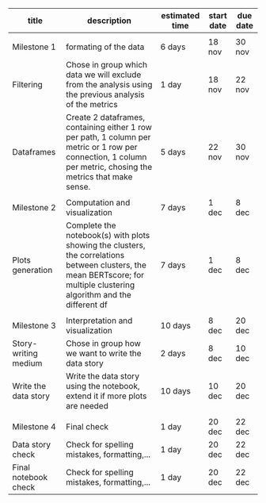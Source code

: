 | title                | description                                                                                                                                                                | estimated time | start date | due date |
|----------------------|----------------------------------------------------------------------------------------------------------------------------------------------------------------------------|----------------|------------|----------|
|                      |                                                                                                                                                                            |                |            |          |
| Milestone 1          | formating of the data                                                                                                                                                      | 6 days         | 18 nov     | 30 nov   |
| Filtering            | Chose in group which data we will exclude  from the analysis using the previous  analysis of the metrics                                                                   | 1 day          | 18 nov     | 22 nov   |
| Dataframes           | Create 2 dataframes, containing either 1 row per path, 1 column per metric or 1 row per  connection, 1 column per metric, chosing the metrics that make sense.             | 5 days         | 22 nov     | 30 nov   |
|                      |                                                                                                                                                                            |                |            |          |
| Milestone 2          | Computation and visualization                                                                                                                                              | 7 days         | 1 dec      | 8 dec    |
| Plots generation     | Complete the notebook(s) with plots showing  the clusters, the correlations between  clusters, the mean BERTscore; for multiple  clustering algorithm and the different df | 7 days         | 1 dec      | 8 dec    |
|                      |                                                                                                                                                                            |                |            |          |
| Milestone 3          | Interpretation and visualization                                                                                                                                           | 10 days        | 8 dec      | 20 dec   |
| Story-writing medium | Chose in group how we want to write the data story                                                                                                                         | 2 days         | 8 dec      | 10 dec   |
| Write the data story | Write the data story using the notebook, extend it if more plots are needed                                                                                                | 10 days        | 10 dec     | 20 dec   |
|                      |                                                                                                                                                                            |                |            |          |
| Milestone 4          | Final check                                                                                                                                                                | 1 day          | 20 dec     | 22 dec   |
| Data story check     | Check for spelling mistakes, formatting,...                                                                                                                                | 1 day          | 20 dec     | 22 dec   |
| Final notebook check | Check for spelling mistakes, formatting,...                                                                                                                                | 1 day          | 20 dec     | 22 dec   |
